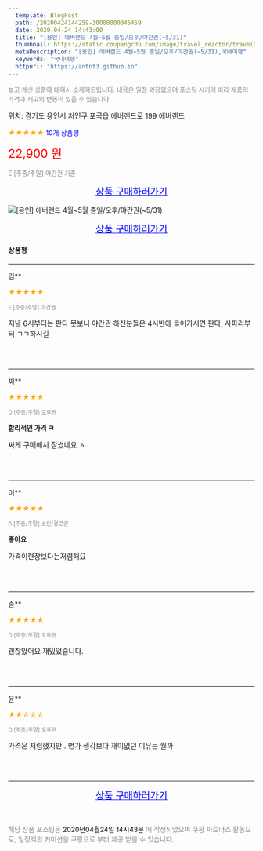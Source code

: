 ```yaml
---
  template: BlogPost
  path: /20200424144259-30000000045459
  date: 2020-04-24 14:43:00
  title: "[용인] 에버랜드 4월~5월 종일/오후/야간권(~5/31)"
  thumbnail: https://static.coupangcdn.com/image/travel_reactor/travelSeller/common/A00200783/1d0fd5b0-78de-4caa-a000-1ca442f65162.jpg
  metaDescription: "[용인] 에버랜드 4월~5월 종일/오후/야간권(~5/31),국내여행"
  keywords: "국내여행"
  httpurl: "https://antnf3.github.io"
---
```

  
<span style="color: #888;font-size:0.8rem">보고 계신 상품에 대해서 소개해드립니다.
내용은 일절 과장없으며 포스팅 시기에 따라 제품의 가격과 재고의 변동이 있을 수 있습니다.</span>
  
<span style="font-size: 0.9rem;">위치: 경기도 용인시 처인구 포곡읍 에버랜드로 199 에버랜드</span>
  
<span style="color: orange;">★★★★★</span> <span style="color: blue;font-size: 0.85rem;">10개 상품평</span>
  
<span style="color: red;font-size: 1.5rem;">22,900 원</span>
  
<span style="color: #888;font-size:0.8rem">E [주중/주말] 야간권 기준</span>



<p align="center"><a href="http://me2.do/GBIXdqsJ" style="font-size: 1.2rem; color: blue;">상품 구매하러가기</a></p>

![[용인] 에버랜드 4월~5월 종일/오후/야간권(~5/31)](https://image15.coupangcdn.com/image/travelSeller/common/A00200783/ceb792f6-18a5-44a6-8e36-fe6950a6591f.jpg)

<p align="center"><a href="http://me2.do/GBIXdqsJ" style="font-size: 1.2rem; color: blue;">상품 구매하러가기</a></p>

#### 상품평
  
---
  
김**
    
<span style="color: orange;">★★★★★</span>
    
<span style="color: #888;font-size:0.7rem">E [주중/주말] 야간권</span>
    

    
<span style="font-size: 0.9rem;">저녘 6시부터는 판다 못보니 야간권 하신분들은 4시반에 들어가시면 판다, 사파리부터 ㄱㄱ하시길</span>
    
<br>
<br>

---
  
찌**
    
<span style="color: orange;">★★★★★</span>
    
<span style="color: #888;font-size:0.7rem">D [주중/주말] 오후권</span>
    
<span style="font-size:0.85rem">**합리적인 가격 ㅋ**</span>
    
<span style="font-size: 0.9rem;">싸게 구매해서 잘썼네요 ㅎ</span>
    
<br>
<br>

---
  
이**
    
<span style="color: orange;">★★★★★</span>
    
<span style="color: #888;font-size:0.7rem">A [주중/주말] 소인/경로권</span>
    
<span style="font-size:0.85rem">**좋아요**</span>
    
<span style="font-size: 0.9rem;">가격이현장보다는저렴해요</span>
    
<br>
<br>

---
  
송**
    
<span style="color: orange;">★★★★★</span>
    
<span style="color: #888;font-size:0.7rem">D [주중/주말] 오후권</span>
    

    
<span style="font-size: 0.9rem;">괜찮았어요 재밌었습니다.</span>
    
<br>
<br>

---
  
윤**
    
<span style="color: orange;">★★☆☆☆</span>
    
<span style="color: #888;font-size:0.7rem">D [주중/주말] 오후권</span>
    

    
<span style="font-size: 0.9rem;">가격은 저렴했지만.. 먼가 생각보다 재미없던 이유는 뭘까</span>
    
<br>
<br>


  
---
  
<p align="center"><a href="http://me2.do/GBIXdqsJ" style="font-size: 1.2rem; color: blue;">상품 구매하러가기</a></p>
  
<br>
  
<span style="font-size: 0.85rem; color: #888;">해당 상품 포스팅은 <span style="color: #000;"> 2020년04월24일 14시43분 </span> 에 작성되었으며 쿠팡 파트너스 활동으로, 일정액의 커미션을 쿠팡으로 부터 제공 받을 수 있습니다.</span>